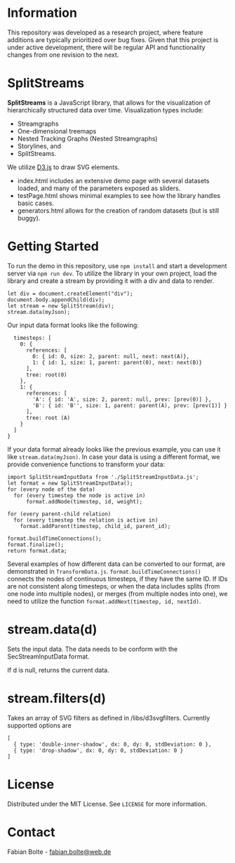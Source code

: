 

# Information

This repository was developed as a research project, where feature additions are typically prioritized over bug fixes.
Given that this project is under active development, there will be regular API and functionality changes from one revision to the next.

# SplitStreams
**SplitStreams** is a JavaScript library, that allows for the visualization of hierarchically structured data over time. Visualization types include:
- Streamgraphs
- One-dimensional treemaps
- Nested Tracking Graphs (Nested Streamgraphs)
- Storylines, and
- SplitStreams.

We utilize [D3.js](https://d3js.org) to draw SVG elements.

- index.html includes an extensive demo page with several datasets loaded, and many of the parameters exposed as sliders.
- testPage.html shows minimal examples to see how the library handles basic cases.
- generators.html allows for the creation of random datasets (but is still buggy).

# Getting Started

To run the demo in this repository, use `npm install` and start a development server via `npm run dev`.
To utilize the library in your own project, load the library and create a stream by providing it with a div and data to render.

```import SplitStream from './SplitStream';
let div = document.createElement("div");
document.body.appendChild(div);
let stream = new SplitStream(div);
stream.data(myJson);
```

Our input data format looks like the following:
```let myJson = {
  timesteps: [
    0: {
      references: [
        0: { id: 0, size: 2, parent: null, next: next(A)},
        1: { id: 1, size: 1, parent: parent(0), next: next(B)}
      ],
      tree: root(0)
    },
    1: {
      references: [
        'A': { id: 'A', size: 2, parent: null, prev: [prev(0)] },
        'B': { id: 'B'', size: 1, parent: parent(A), prev: [prev(1)] }
      ],
      tree: root (A)
    }
  ]
}
```

If your data format already looks like the previous example, you can use it like `stream.data(myJson)`.
In case your data is using a different format, we provide convenience functions to transform your data:

```
import SplitStreamInputData from './SplitStreamInputData.js';
let format = new SplitStreamInputData();
for (every node of the data)
  for (every timestep the node is active in)
      format.addNode(timestep, id, weight);
      
for (every parent-child relation)
  for (every timestep the relation is active in)
    format.addParent(timestep, child_id, parent_id);

format.buildTimeConnections();
format.finalize();
return format.data;
```

Several examples of how different data can be converted to our format, are demonstrated in `TransformData.js`.
`format.buildTimeConnections()` connects the nodes of continuous timesteps, if they have the same ID. If IDs are not consistent along timesteps, or when the data includes splits (from one node into multiple nodes), or merges (from multiple nodes into one), we need to utilize the function `format.addNext(timestep, id, nextId)`.


# stream.data(d)

Sets the input data. The data needs to be conform with the SecStreamInputData format.

If d is null, returns the current data.

# stream.filters(d)

Takes an array of SVG filters as defined in /libs/d3svgfilters. Currently supported options are
```
[
  { type: 'double-inner-shadow', dx: 0, dy: 0, stdDeviation: 0 },
  { type: 'drop-shadow', dx: 0, dy: 0, stdDeviation: 0 }
]
```

# License

Distributed under the MIT License. See `LICENSE` for more information.

# Contact

Fabian Bolte - fabian.bolte@web.de